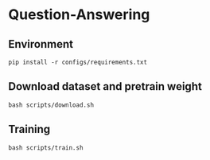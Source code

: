 # Question-Answering

## Environment
```
pip install -r configs/requirements.txt
```

## Download dataset and pretrain weight
```
bash scripts/download.sh 
```

## Training
```
bash scripts/train.sh
```
